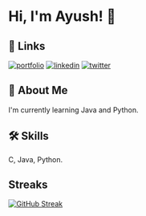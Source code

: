 
# Hi, I'm Ayush! 👋


## 🔗 Links
[![portfolio](https://img.shields.io/badge/my_portfolio-000?style=for-the-badge&logo=ko-fi&logoColor=white)]((https://bento.me/ayushsingh1610))
[![linkedin](https://img.shields.io/badge/linkedin-0A66C2?style=for-the-badge&logo=linkedin&logoColor=white)](https://www.linkedin.com/in/ayushsingh1610)
[![twitter](https://img.shields.io/badge/twitter-1DA1F2?style=for-the-badge&logo=twitter&logoColor=white)](https://twitter.com/ayushsingh1610)


## 🚀 About Me
I'm currently learning Java and Python.


## 🛠 Skills
C, Java, Python.


## Streaks

[![GitHub Streak](https://streak-stats.demolab.com?user=ayushsingh1610&theme=dark&hide_border=true)](https://git.io/streak-stats)
